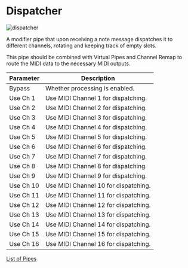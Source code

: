 # Dispatcher

![dispatcher](https://blokas.io/images/midihub/pipes/dispatcher.svg)

A modifier pipe that upon receiving a note message dispatches it to different channels, rotating and keeping track of empty slots.

This pipe should be combined with Virtual Pipes and Channel Remap to route the MIDI data to the necessary MIDI outputs.

| Parameter              | Description                    |
| ---------------------- | ------------------------------ |
| Bypass                 | Whether processing is enabled. |
| Use Ch 1               | Use MIDI Channel 1 for dispatching. |
| Use Ch 2               | Use MIDI Channel 2 for dispatching. |
| Use Ch 3               | Use MIDI Channel 3 for dispatching. |
| Use Ch 4               | Use MIDI Channel 4 for dispatching. |
| Use Ch 5               | Use MIDI Channel 5 for dispatching. |
| Use Ch 6               | Use MIDI Channel 6 for dispatching. |
| Use Ch 7               | Use MIDI Channel 7 for dispatching. |
| Use Ch 8               | Use MIDI Channel 8 for dispatching. |
| Use Ch 9               | Use MIDI Channel 9 for dispatching. |
| Use Ch 10              | Use MIDI Channel 10 for dispatching. |
| Use Ch 11              | Use MIDI Channel 11 for dispatching. |
| Use Ch 12              | Use MIDI Channel 12 for dispatching. |
| Use Ch 13              | Use MIDI Channel 13 for dispatching. |
| Use Ch 14              | Use MIDI Channel 14 for dispatching. |
| Use Ch 15              | Use MIDI Channel 15 for dispatching. |
| Use Ch 16              | Use MIDI Channel 16 for dispatching. |

[List of Pipes](index.md#the-list-of-pipes)

